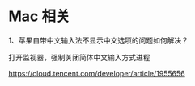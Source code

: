 # Mac 相关

1、苹果自带中文输入法不显示中文选项的问题如何解决？

打开监视器，强制关闭简体中文输入方式进程

https://cloud.tencent.com/developer/article/1955656
